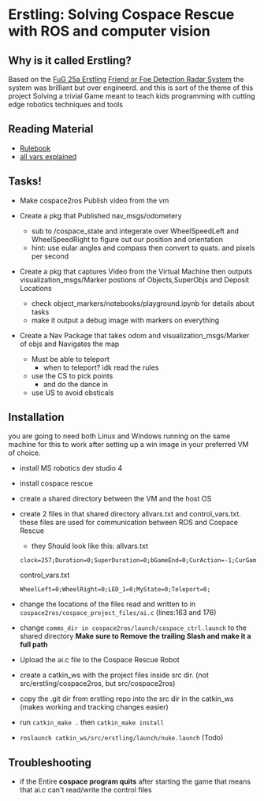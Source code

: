 # Erstling: Solving Cospace Rescue with ROS and computer vision 

## Why is it called Erstling?
Based on the [FuG 25a Erstling](https://en.wikipedia.org/wiki/FuG_25a_Erstling) [Friend or Foe Detection Radar System](https://en.wikipedia.org/wiki/Identification_friend_or_foe) 
the system was brilliant but over engineerd. and this is sort of the theme of this project 
Solving a trivial Game meant to teach kids programming with cutting edge robotics techniques and tools

## Reading Material 
- [Rulebook](https://junior.robocup.org/wp-content/uploads/2019Rules/2019_RescueSimulation_Final.pdf)
- [all vars explained](http://cospacerobot.org/documents/CSR-Rescue%202016%20Help%20(Secondary)/index.html#!advancedConditions)

## Tasks!

- Make cospace2ros Publish video from the vm

- Create a pkg that Published nav_msgs/odometery 
    - sub to /cospace_state and integerate over WheelSpeedLeft and WheelSpeedRight to figure out our position and orientation 
    - hint: use eular angles and compass then convert to quats. and pixels per second

- Create a pkg that captures Video from the Virtual Machine then outputs visualization_msgs/Marker postions of Objects,SuperObjs and Deposit Locations
    - check object_markers/notebooks/playground.ipynb for details about tasks
    - make it output a debug image with markers on everything
- Create a Nav Package that takes odom and visualization_msgs/Marker of objs and Navigates the map
    - Must be able to teleport 
        - when to teleport? idk read the rules
    - use the CS to pick points
        - and do the dance in 
    - use US to avoid obsticals 

## Installation
you are going to need both Linux and Windows running on the same machine for this to work
after setting up a win image in your preferred VM of choice.

- install MS robotics dev studio 4
- install cospace rescue
- create a shared directory between the VM and the host OS
- create 2 files in that shared directory allvars.txt and control_vars.txt. these files are used for communication between ROS and Cospace Rescue
    - they Should look like this:
    allvars.txt
    
    ``` 
    clock=257;Duration=0;SuperDuration=0;bGameEnd=0;CurAction=-1;CurGame=0;SuperObj_Num=0;SuperObj_X=0;SuperObj_Y=0;Teleport=0;LoadedObjects=0;US_Front=9;US_Left=19;US_Right=86;CSLeft_R=231;CSLeft_G=40;CSLeft_B=42;CSRight_R=204;CSRight_G=217;CSRight_B=255;PositionX=0;PositionY=0;TM_State=1;Compass=280;Time=132;WheelLeft=0;WheelRight=0;LED_1=0;MyState=0;
    ```

    control_vars.txt
    ```
    WheelLeft=0;WheelRight=0;LED_1=0;MyState=0;Teleport=0;
    ```

- change the locations of the files read and written to in ```cospace2ros/cospace_project_files/ai.c``` (lines:163 and 176)
- change ```comms_dir in cospace2ros/launch/cospace_ctrl.launch``` to the shared directory **Make sure to Remove the trailing Slash and make it a full path** 
- Upload the ai.c file to the Cospace Rescue Robot
- create a catkin_ws with the project files inside src dir. (not src/erstling/cospace2ros, but src/cospace2ros)
- copy the .git dir from erstling repo into the src dir in the catkin_ws (makes working and tracking changes easier)
- run ```catkin_make .``` then ```catkin_make install```
- ```roslaunch catkin_ws/src/erstling/launch/nuke.launch``` (Todo)

## Troubleshooting
- if the Entire **cospace program quits** after starting the game that means that ai.c can't read/write the control files 
